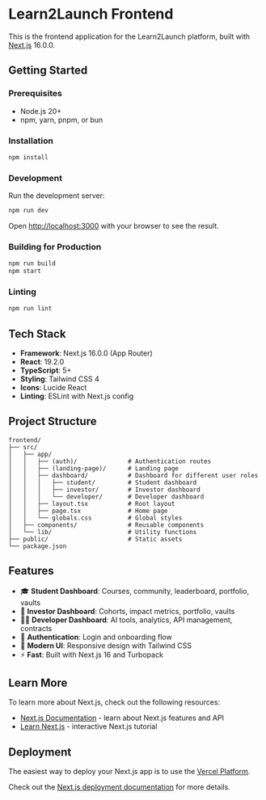 # Learn2Launch Frontend

This is the frontend application for the Learn2Launch platform, built with [Next.js](https://nextjs.org) 16.0.0.

## Getting Started

### Prerequisites

- Node.js 20+
- npm, yarn, pnpm, or bun

### Installation

```bash
npm install
```

### Development

Run the development server:

```bash
npm run dev
```

Open [http://localhost:3000](http://localhost:3000) with your browser to see the result.

### Building for Production

```bash
npm run build
npm start
```

### Linting

```bash
npm run lint
```

## Tech Stack

- **Framework**: Next.js 16.0.0 (App Router)
- **React**: 19.2.0
- **TypeScript**: 5+
- **Styling**: Tailwind CSS 4
- **Icons**: Lucide React
- **Linting**: ESLint with Next.js config

## Project Structure

```
frontend/
├── src/
│   ├── app/
│   │   ├── (auth)/              # Authentication routes
│   │   ├── (landing-page)/      # Landing page
│   │   ├── dashboard/           # Dashboard for different user roles
│   │   │   ├── student/         # Student dashboard
│   │   │   ├── investor/        # Investor dashboard
│   │   │   └── developer/       # Developer dashboard
│   │   ├── layout.tsx           # Root layout
│   │   ├── page.tsx             # Home page
│   │   └── globals.css          # Global styles
│   ├── components/              # Reusable components
│   └── lib/                     # Utility functions
├── public/                      # Static assets
└── package.json
```

## Features

- 🎓 **Student Dashboard**: Courses, community, leaderboard, portfolio, vaults
- 💼 **Investor Dashboard**: Cohorts, impact metrics, portfolio, vaults
- 👨‍💻 **Developer Dashboard**: AI tools, analytics, API management, contracts
- 🔐 **Authentication**: Login and onboarding flow
- 🎨 **Modern UI**: Responsive design with Tailwind CSS
- ⚡ **Fast**: Built with Next.js 16 and Turbopack

## Learn More

To learn more about Next.js, check out the following resources:

- [Next.js Documentation](https://nextjs.org/docs) - learn about Next.js features and API
- [Learn Next.js](https://nextjs.org/learn) - interactive Next.js tutorial

## Deployment

The easiest way to deploy your Next.js app is to use the [Vercel Platform](https://vercel.com/new).

Check out the [Next.js deployment documentation](https://nextjs.org/docs/app/building-your-application/deploying) for more details.
